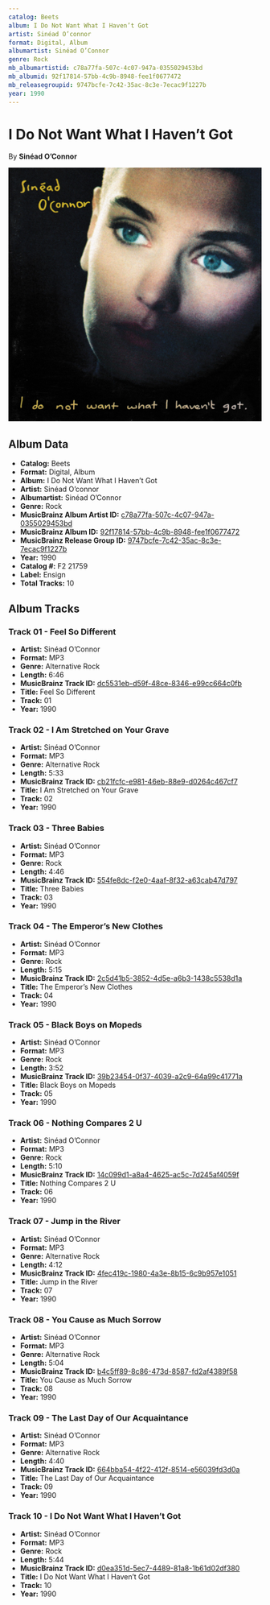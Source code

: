 ```yaml
---
catalog: Beets
album: I Do Not Want What I Haven’t Got
artist: Sinéad O’connor
format: Digital, Album
albumartist: Sinéad O’Connor
genre: Rock
mb_albumartistid: c78a77fa-507c-4c07-947a-0355029453bd
mb_albumid: 92f17814-57bb-4c9b-8948-fee1f0677472
mb_releasegroupid: 9747bcfe-7c42-35ac-8c3e-7ecac9f1227b
year: 1990
---
```


# I Do Not Want What I Haven’t Got

By **Sinéad O’Connor**

![](../../assets/beetscovers/Sinéad_O’connor-I_Do_Not_Want_What_I_Haven’t_Got.jpg)

## Album Data

- **Catalog:** Beets
- **Format:** Digital, Album
- **Album:** I Do Not Want What I Haven’t Got
- **Artist:** Sinéad O’connor
- **Albumartist:** Sinéad O’Connor
- **Genre:** Rock
- **MusicBrainz Album Artist ID:** [c78a77fa-507c-4c07-947a-0355029453bd](https://musicbrainz.org/artist/c78a77fa-507c-4c07-947a-0355029453bd)
- **MusicBrainz Album ID:** [92f17814-57bb-4c9b-8948-fee1f0677472](https://musicbrainz.org/release/92f17814-57bb-4c9b-8948-fee1f0677472)
- **MusicBrainz Release Group ID:** [9747bcfe-7c42-35ac-8c3e-7ecac9f1227b](https://musicbrainz.org/release-group/9747bcfe-7c42-35ac-8c3e-7ecac9f1227b)
- **Year:** 1990
- **Catalog #:** F2 21759
- **Label:** Ensign
- **Total Tracks:** 10

## Album Tracks

### Track 01 - Feel So Different

- **Artist:** Sinéad O’Connor
- **Format:** MP3
- **Genre:** Alternative Rock
- **Length:** 6:46
- **MusicBrainz Track ID:** [dc5531eb-d59f-48ce-8346-e99cc664c0fb](https://musicbrainz.org/recording/dc5531eb-d59f-48ce-8346-e99cc664c0fb)
- **Title:** Feel So Different
- **Track:** 01
- **Year:** 1990

### Track 02 - I Am Stretched on Your Grave

- **Artist:** Sinéad O’Connor
- **Format:** MP3
- **Genre:** Alternative Rock
- **Length:** 5:33
- **MusicBrainz Track ID:** [cb21fcfc-e981-46eb-88e9-d0264c467cf7](https://musicbrainz.org/recording/cb21fcfc-e981-46eb-88e9-d0264c467cf7)
- **Title:** I Am Stretched on Your Grave
- **Track:** 02
- **Year:** 1990

### Track 03 - Three Babies

- **Artist:** Sinéad O’Connor
- **Format:** MP3
- **Genre:** Rock
- **Length:** 4:46
- **MusicBrainz Track ID:** [554fe8dc-f2e0-4aaf-8f32-a63cab47d797](https://musicbrainz.org/recording/554fe8dc-f2e0-4aaf-8f32-a63cab47d797)
- **Title:** Three Babies
- **Track:** 03
- **Year:** 1990

### Track 04 - The Emperor’s New Clothes

- **Artist:** Sinéad O’Connor
- **Format:** MP3
- **Genre:** Rock
- **Length:** 5:15
- **MusicBrainz Track ID:** [2c5d41b5-3852-4d5e-a6b3-1438c5538d1a](https://musicbrainz.org/recording/2c5d41b5-3852-4d5e-a6b3-1438c5538d1a)
- **Title:** The Emperor’s New Clothes
- **Track:** 04
- **Year:** 1990

### Track 05 - Black Boys on Mopeds

- **Artist:** Sinéad O’Connor
- **Format:** MP3
- **Genre:** Rock
- **Length:** 3:52
- **MusicBrainz Track ID:** [39b23454-0f37-4039-a2c9-64a99c41771a](https://musicbrainz.org/recording/39b23454-0f37-4039-a2c9-64a99c41771a)
- **Title:** Black Boys on Mopeds
- **Track:** 05
- **Year:** 1990

### Track 06 - Nothing Compares 2 U

- **Artist:** Sinéad O’Connor
- **Format:** MP3
- **Genre:** Rock
- **Length:** 5:10
- **MusicBrainz Track ID:** [14c099d1-a8a4-4625-ac5c-7d245af4059f](https://musicbrainz.org/recording/14c099d1-a8a4-4625-ac5c-7d245af4059f)
- **Title:** Nothing Compares 2 U
- **Track:** 06
- **Year:** 1990

### Track 07 - Jump in the River

- **Artist:** Sinéad O’Connor
- **Format:** MP3
- **Genre:** Alternative Rock
- **Length:** 4:12
- **MusicBrainz Track ID:** [4fec419c-1980-4a3e-8b15-6c9b957e1051](https://musicbrainz.org/recording/4fec419c-1980-4a3e-8b15-6c9b957e1051)
- **Title:** Jump in the River
- **Track:** 07
- **Year:** 1990

### Track 08 - You Cause as Much Sorrow

- **Artist:** Sinéad O’Connor
- **Format:** MP3
- **Genre:** Alternative Rock
- **Length:** 5:04
- **MusicBrainz Track ID:** [b4c5ff89-8c86-473d-8587-fd2af4389f58](https://musicbrainz.org/recording/b4c5ff89-8c86-473d-8587-fd2af4389f58)
- **Title:** You Cause as Much Sorrow
- **Track:** 08
- **Year:** 1990

### Track 09 - The Last Day of Our Acquaintance

- **Artist:** Sinéad O’Connor
- **Format:** MP3
- **Genre:** Alternative Rock
- **Length:** 4:40
- **MusicBrainz Track ID:** [664bba54-4f22-412f-8514-e56039fd3d0a](https://musicbrainz.org/recording/664bba54-4f22-412f-8514-e56039fd3d0a)
- **Title:** The Last Day of Our Acquaintance
- **Track:** 09
- **Year:** 1990

### Track 10 - I Do Not Want What I Haven’t Got

- **Artist:** Sinéad O’Connor
- **Format:** MP3
- **Genre:** Rock
- **Length:** 5:44
- **MusicBrainz Track ID:** [d0ea351d-5ec7-4489-81a8-1b61d02df380](https://musicbrainz.org/recording/d0ea351d-5ec7-4489-81a8-1b61d02df380)
- **Title:** I Do Not Want What I Haven’t Got
- **Track:** 10
- **Year:** 1990

